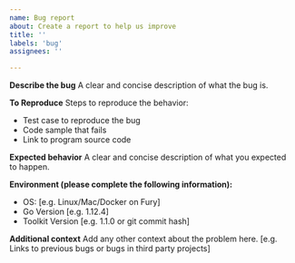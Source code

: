 ```yaml
---
name: Bug report
about: Create a report to help us improve
title: ''
labels: 'bug'
assignees: ''

---
```


**Describe the bug**
A clear and concise description of what the bug is.

**To Reproduce**
Steps to reproduce the behavior:

- Test case to reproduce the bug
- Code sample that fails
- Link to program source code

**Expected behavior**
A clear and concise description of what you expected to happen.

**Environment (please complete the following information):**

- OS: [e.g. Linux/Mac/Docker on Fury]
- Go Version [e.g. 1.12.4]
- Toolkit Version [e.g. 1.1.0 or git commit hash]

**Additional context**
Add any other context about the problem here. [e.g. Links to previous bugs or bugs in third party projects]
